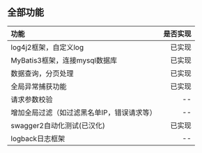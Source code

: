 ## 全部功能

|功能|是否实现|
|:------|------:|
|log4j2框架，自定义log | 已实现|
|MyBatis3框架，连接mysql数据库|已实现|
|数据查询，分页处理|已实现|
|全局异常捕获功能|已实现|
|请求参数校验 | --|
|增加全局过滤（如过滤黑名单IP，错误请求等） | --|
|swagger2自动化测试(已汉化) | 已实现|
|logback日志框架 | --|

